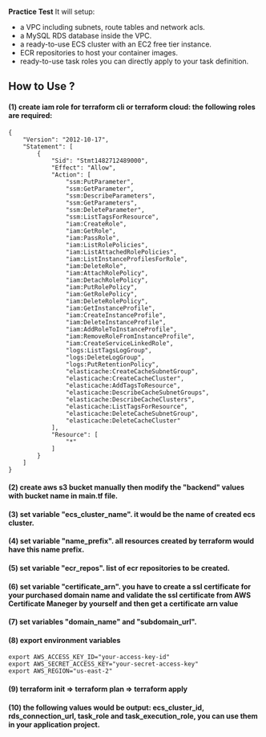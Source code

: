 __Practice Test__
It will setup:
- a VPC including subnets, route tables and network acls.
- a MySQL RDS database inside the VPC.
- a ready-to-use ECS cluster with an EC2 free tier instance.
- ECR repositories to host your container images.
- ready-to-use task roles you can directly apply to your task definition.

## How to Use ? 
#### (1) create iam role for terraform cli or terraform cloud: the following roles are required:
```
{
    "Version": "2012-10-17",
    "Statement": [
        {
            "Sid": "Stmt1482712489000",
            "Effect": "Allow",
            "Action": [
                "ssm:PutParameter",
                "ssm:GetParameter",
                "ssm:DescribeParameters",
                "ssm:GetParameters",
                "ssm:DeleteParameter",
                "ssm:ListTagsForResource",
                "iam:CreateRole",
                "iam:GetRole",
                "iam:PassRole",
                "iam:ListRolePolicies",
                "iam:ListAttachedRolePolicies",
                "iam:ListInstanceProfilesForRole",
                "iam:DeleteRole",
                "iam:AttachRolePolicy",
                "iam:DetachRolePolicy",
                "iam:PutRolePolicy",
                "iam:GetRolePolicy",
                "iam:DeleteRolePolicy",
                "iam:GetInstanceProfile",
                "iam:CreateInstanceProfile",
                "iam:DeleteInstanceProfile",
                "iam:AddRoleToInstanceProfile",
                "iam:RemoveRoleFromInstanceProfile",
                "iam:CreateServiceLinkedRole",
                "logs:ListTagsLogGroup",
                "logs:DeleteLogGroup",
                "logs:PutRetentionPolicy",
                "elasticache:CreateCacheSubnetGroup",
                "elasticache:CreateCacheCluster",
                "elasticache:AddTagsToResource",
                "elasticache:DescribeCacheSubnetGroups",
                "elasticache:DescribeCacheClusters",
                "elasticache:ListTagsForResource",
                "elasticache:DeleteCacheSubnetGroup",
                "elasticache:DeleteCacheCluster"
            ],
            "Resource": [
                "*"
            ]
        }
    ]
}
```
#### (2) create aws s3 bucket manually then modify the "backend" values with bucket name in main.tf file.

#### (3) set variable "ecs_cluster_name". it would be the name of created ecs cluster.

#### (4) set variable "name_prefix". all resources created by terraform would have this name prefix.

#### (5) set variable "ecr_repos". list of ecr repositories to be created.

#### (6) set variable "certificate_arn". you have to create a ssl certificate for your purchased domain name and validate the ssl certificate from AWS Certificate Maneger by yourself and then get a certificate arn value

#### (7) set variables "domain_name" and "subdomain_url".

#### (8) export environment variables
```
export AWS_ACCESS_KEY_ID="your-access-key-id"
export AWS_SECRET_ACCESS_KEY="your-secret-access-key"
export AWS_REGION="us-east-2"
```
#### (9) terraform init => terraform plan => terraform apply

#### (10) the following values would be output: ecs_cluster_id, rds_connection_url, task_role and task_execution_role, you can use them in your application project.
